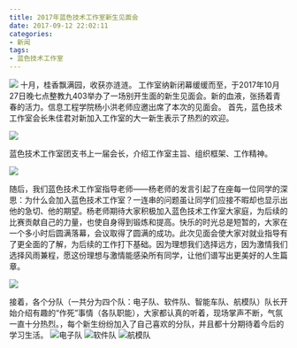 ```yaml
---
title: 2017年蓝色技术工作室新生见面会
date: 2017-09-12 22:02:11
categories:
- 新闻
tags: 
- 蓝色技术工作室
---
```

![](http://og9nrsw1n.bkt.clouddn.com/2017年新生见面会1.jpg)
十月，桂香飘满园，收获亦涟涟。
工作室纳新闭幕缓缓而至，于2017年10月27日晚七点整教九403举办了一场别开生面的新生见面会。<!-- more -->新的血液，张扬着青春的活力。信息工程学院杨小洪老师应邀出席了本次的见面会。
首先，蓝色技术工作室会长朱佳君对新加入工作室的大一新生表示了热烈的欢迎。
    
![](http://og9nrsw1n.bkt.clouddn.com/2017新生见面会2.jpg)
    
蓝色技术工作室团支书上一届会长，介绍工作室主旨、组织框架、工作精神。
    
![](http://og9nrsw1n.bkt.clouddn.com/2017新生见面会3.jpg)
    
随后，我们蓝色技术工作室指导老师——杨老师的发言引起了在座每一位同学的深思：为什么会加入蓝色技术工作室？一连串的问题虽让同学们应接不暇却也显示出他的急切、他的期望。杨老师期待大家积极加入蓝色技术工作室大家庭，为后续的比赛贡献自己的力量，也使自身得到锻炼和提高。快乐的时光总是短暂的，大家在一个多小时后圆满落幕，会议取得了圆满的成功。此次见面会使大家对就业指导有了更全面的了解，为后续的工作打下基础。因为理想我们选择远方，因为激情我们选择风雨兼程，愿这份理想与激情能感染所有同学，让他们谱写出更美好的人生篇章。
    
![](http://og9nrsw1n.bkt.clouddn.com/2017年新生见面会4.jpg)
    
接着，各个分队（一共分为四个队：电子队、软件队、智能车队、航模队）队长开始介绍有趣的“作死”事情（各队职能），大家都认真的听着，现场掌声不断，气氛一直十分热烈。，每个新生纷纷加入了自己喜欢的分队，并且都十分期待着今后的学习生活。
![电子队](http://og9nrsw1n.bkt.clouddn.com/2017新生见面会7.jpg)
![软件队](http://og9nrsw1n.bkt.clouddn.com/2017新生见面会5.jpg)
![航模队](http://og9nrsw1n.bkt.clouddn.com/2017新生见面会6.jpg)